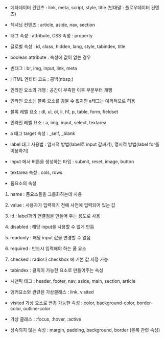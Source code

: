 * 메타데이터 컨텐츠 : link, meta, script, style, title (반대말 : 플로우데이터 컨텐츠)

* 섹셔닝 컨텐츠 : article, aside, nav, section

* 태그 속성 : attribute, CSS 속성 : property

* 글로벌 속성 : id, class, hidden, lang, style, tabindex, title

* boolean attribute : 속성에 값이 없는 경우

* 빈태그 : br, img, input, link, meta

* HTML 엔티티 코드 : 공백(nbsp;)

* 인라인 요소의 개행 : 공간이 부족한 이후 부분부터 개행

* 인라인 요소는 블록 요소를 감쌀 수 없지만 a태그는 예외적으로 허용

* 블록 레벨 요소 : dl, ul, ol, li, h1, p, table, form, fieldset

* 인라인 레벨 요소 : a, img, input, select, textarea

* a 태그 target 속성 : _self, _blank

* label 태그 사용법 : 암시적 방법(label로 input 감싸기), 명시적 방법(label for를 이용하기)

* input 에서 버튼을 생성하는 타입 : submit, reset, image, button

* textarea 속성 : cols, rows

* 폼요소의 속성 

1. name : 폼요소들을 그룹화하는데 사용

2. value : 사용자가 입력하기 전에 사전에 입력되어 있는 값

3. id : label과의 연결점을 만들어 주는 용도로 사용

4. disabled : 해당 input을 사용할 수 없게 만듬

5. readonly : 해당 input 값을 변경할 수 없음

6. required : 반드시 입력해야 하는 폼 요소

7. checked : radio나 checkbox 에 기본 값 지정 가능

* tabindex : 클릭이 가능한 요소로 만들어주는 속성

* 시맨틱 태그 : header, footer, nav, aside, main, section, article

* 앵커요소와 관련된 가상클래스 : link, visited

* visited 가상 요소로 변경 가능한 속성 : color, background-color, border-color, outline-color

* 가상 클래스 : :focus, :hover, :active

* 상속되지 않는 속성 : margin, padding, background, border (블록 관련 속성)
